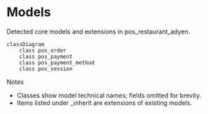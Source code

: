 # Models

Detected core models and extensions in pos_restaurant_adyen.

```mermaid
classDiagram
    class pos_order
    class pos_payment
    class pos_payment_method
    class pos_session
```

Notes
- Classes show model technical names; fields omitted for brevity.
- Items listed under _inherit are extensions of existing models.
